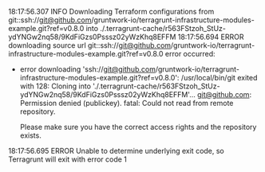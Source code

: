 18:17:56.307 INFO   Downloading Terraform configurations from git::ssh://git@github.com/gruntwork-io/terragrunt-infrastructure-modules-example.git?ref=v0.8.0 into ./.terragrunt-cache/r563FStzoh_StUz-ydYNGw2nq58/9KdFiGzs0Psssz02yWzKhq8EFFM
18:17:56.694 ERROR  downloading source url git::ssh://git@github.com/gruntwork-io/terragrunt-infrastructure-modules-example.git?ref=v0.8.0
error occurred:

* error downloading 'ssh://git@github.com/gruntwork-io/terragrunt-infrastructure-modules-example.git?ref=v0.8.0': /usr/local/bin/git exited with 128: Cloning into './.terragrunt-cache/r563FStzoh_StUz-ydYNGw2nq58/9KdFiGzs0Psssz02yWzKhq8EFFM'...
  git@github.com: Permission denied (publickey).
  fatal: Could not read from remote repository.
  
  Please make sure you have the correct access rights
  and the repository exists.
  

18:17:56.695 ERROR  Unable to determine underlying exit code, so Terragrunt will exit with error code 1